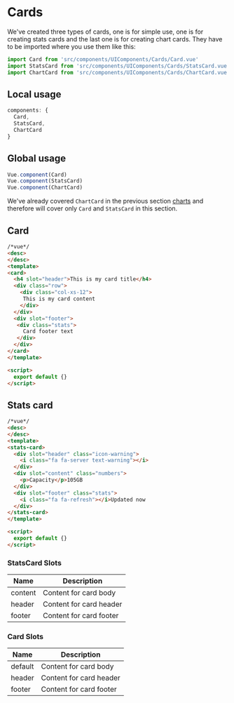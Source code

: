# Cards

We've created three types of cards, one is for simple use,
one is for creating stats cards and the last one is for creating chart cards.
They have to be imported where you use them like this:

```js
import Card from 'src/components/UIComponents/Cards/Card.vue'
import StatsCard from 'src/components/UIComponents/Cards/StatsCard.vue'
import ChartCard from 'src/components/UIComponents/Cards/ChartCard.vue'
```

## Local usage
```js
components: {
  Card,
  StatsCard,
  ChartCard
}
```

## Global usage
```js
Vue.component(Card)
Vue.component(StatsCard)
Vue.component(ChartCard)
```

We've already covered `ChartCard` in the previous section [charts](charts?id=chart-card) and therefore will cover only
`Card` and `StatsCard` in this section.


## Card
```html
/*vue*/
<desc>
</desc>
<template>
<card>
  <h4 slot="header">This is my card title</h4>
  <div class="row">
    <div class="col-xs-12">
     This is my card content
    </div>
  </div>
  <div slot="footer">
   <div class="stats">
     Card footer text
   </div>
  </div>
</card>
</template>

<script>
  export default {}
</script>
```

## Stats card
```html
/*vue*/
<desc>
</desc>
<template>
<stats-card>
  <div slot="header" class="icon-warning">
    <i class="fa fa-server text-warning"></i>
  </div>
  <div slot="content" class="numbers">
    <p>Capacity</p>105GB
  </div>
  <div slot="footer" class="stats">
    <i class="fa fa-refresh"></i>Updated now
  </div>
</stats-card>
</template>

<script>
  export default {}
</script>
```

### StatsCard Slots
| Name | Description |
|---------- |-------- |
|  content  | Content for card body |
|  header  | Content for card header |
|  footer  | Content for card footer |

### Card Slots
| Name | Description |
|---------- |-------- |
|  default  | Content for card body |
|  header  | Content for card header |
|  footer  | Content for card footer |
